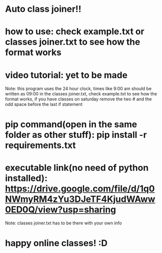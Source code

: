 # Auto class joiner!!
# how to use: check example.txt or classes joiner.txt to see how the format works
# video tutorial: yet to be made
Note: this program uses the 24 hour clock, times like 9:00 am should be written as 09:00 in the classes joiner.txt, check example.txt to see how the format works, if you have classes on saturday remove the two # and the odd space before the last if statement

# pip command(open in the same folder as other stuff): pip install -r requirements.txt

# executable link(no need of python installed): https://drive.google.com/file/d/1q0NWmyRM4zYu3DJeTF4KjudWAww0ED0Q/view?usp=sharing 
Note: classes joiner.txt has to be there with your own info

# happy online classes! :D
